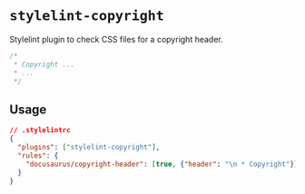 # `stylelint-copyright`

Stylelint plugin to check CSS files for a copyright header.

```css
/*
 * Copyright ...
 * ...
 */
```

## Usage

```json
// .stylelintrc
{
  "plugins": ["stylelint-copyright"],
  "rules": {
    "docusaurus/copyright-header": [true, {"header": "\n * Copyright"}]
  }
}
```
